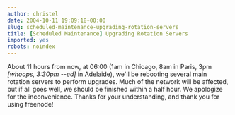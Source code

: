 ```yaml
---
author: christel
date: 2004-10-11 19:09:18+00:00
slug: scheduled-maintenance-upgrading-rotation-servers
title: [Scheduled Maintenance] Upgrading Rotation Servers
imported: yes
robots: noindex
---
```

About 11 hours from now, at 06:00 (1am in Chicago, 8am in Paris, 3pm _[whoops, 3:30pm --ed]_ in Adelaide), we'll be rebooting several main rotation servers to perform upgrades.  Much of the network will be affected, but if all goes well, we should be finished within a half hour.  We apologize for the inconvenience.  Thanks for your understanding, and thank you for using freenode!
